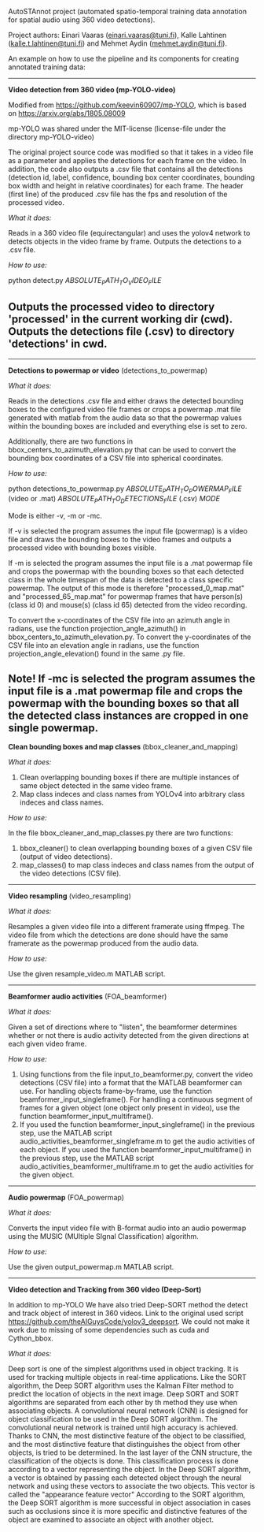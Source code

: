 AutoSTAnnot project (automated spatio-temporal training data annotation for spatial audio using 360 video detections).

Project authors: Einari Vaaras (einari.vaaras@tuni.fi), Kalle Lahtinen (kalle.t.lahtinen@tuni.fi) and Mehmet Aydin (mehmet.aydin@tuni.fi). 



An example on how to use the pipeline and its components for creating annotated training data: 



----------------------------------------
**Video detection from 360 video (mp-YOLO-video)**

Modified from https://github.com/keevin60907/mp-YOLO, which is based on https://arxiv.org/abs/1805.08009

mp-YOLO was shared under the MIT-license (license-file under the directory mp-YOLO-video)

The original project source code was modified so that it takes in a video file as a parameter and applies the detections for each frame on the video. In addition, the code also outputs a .csv file that contains all the detections (detection id, label, confidence, bounding box center coordinates, bounding box width and height in relative coordinates) for each frame. The header (first line) of the produced .csv file has the fps and resolution of the processed video. 


*What it does:* 

Reads in a 360 video file (equirectangular) and uses the yolov4 network to detects objects in the video frame by frame. Outputs the detections to a .csv file. 


*How to use:* 

python detect.py $ABSOLUTE_PATH_TO_VIDEO_FILE$

Outputs the processed video to directory 'processed' in the current working dir (cwd).
Outputs the detections file (.csv) to directory 'detections' in cwd.
----------------------------------------

----------------------------------------
**Detections to powermap or video** (detections_to_powermap)

*What it does:*

Reads in the detections .csv file and either draws the detected bounding boxes to the configured video file frames or crops a powermap .mat file generated with matlab from the audio data so that the powermap values within the bounding boxes are included and everything else is set to zero.

Additionally, there are two functions in bbox_centers_to_azimuth_elevation.py that can be used to convert the bounding box coordinates of a CSV file into spherical coordinates.


*How to use:* 

python detections_to_powermap.py $ABSOLUTE_PATH_TO_POWERMAP_FILE$ (video or .mat) $ABSOLUTE_PATH_TO_DETECTIONS_FILE$ (.csv) $MODE$

Mode is either -v, -m or -mc. 

If -v is selected the program assumes the input file (powermap) is a video file and draws the bounding boxes to the video frames and outputs a processed video with bounding boxes visible. 

If -m is selected the program assumes the input file is a .mat powermap file and crops the powermap with the bounding boxes so that each detected class in the whole timespan of the data is detected to a class specific powermap. The output of this mode is therefore "processed_0_map.mat" and "processed_65_map.mat" for powermap frames that have person(s) (class id 0) and mouse(s) (class id 65) detected from the video recording.

To convert the x-coordinates of the CSV file into an azimuth angle in radians, use the function projection_angle_azimuth() in bbox_centers_to_azimuth_elevation.py. To convert the y-coordinates of the CSV file into an elevation angle in radians, use the function projection_angle_elevation() found in the same .py file.

Note! If -mc is selected the program assumes the input file is a .mat powermap file and crops the powermap with the bounding boxes so that all the detected class instances are cropped in one single powermap.
----------------------------------------

**Clean bounding boxes and map classes** (bbox_cleaner_and_mapping)

*What it does:*

1) Clean overlapping bounding boxes if there are multiple instances of same object detected in the same video frame.
2) Map class indeces and class names from YOLOv4 into arbitrary class indeces and class names.

*How to use:* 

In the file bbox_cleaner_and_map_classes.py there are two functions:
1) bbox_cleaner() to clean overlapping bounding boxes of a given CSV file (output of video detections).
2) map_classes() to map class indeces and class names from the output of the video detections (CSV file).

----------------------------------------


**Video resampling** (video_resampling)

*What it does:*

Resamples a given video file into a different framerate using ffmpeg. The video file from which the detections are done should have the same framerate as the powermap produced from the audio data.


*How to use:*
 
Use the given resample_video.m MATLAB script.

----------------------------------------


**Beamformer audio activities** (FOA_beamformer)

*What it does:*

Given a set of directions where to "listen", the beamformer determines whether or not there is audio activity detected from the given directions at each given video frame.

*How to use:*

1) Using functions from the file input_to_beamformer.py, convert the video detections (CSV file) into a format that the MATLAB beamformer can use. For handling objects frame-by-frame, use the function beamformer_input_singleframe(). For handling a continuous segment of frames for a given object (one object only present in video), use the function beamformer_input_multiframe().
2) If you used the function beamformer_input_singleframe() in the previous step, use the MATLAB script audio_activities_beamformer_singleframe.m to get the audio activities of each object. If you used the function beamformer_input_multiframe() in the previous step, use the MATLAB script audio_activities_beamformer_multiframe.m to get the audio activities for the given object.

----------------------------------------

**Audio powermap** (FOA_powermap)

*What it does:*

Converts the input video file with B-format audio into an audio powermap using the MUSIC (MUltiple SIgnal Classification) algorithm.

*How to use:* 

Use the given output_powermap.m MATLAB script.

----------------------------------------

**Video detection and Tracking from 360 video (Deep-Sort)**

In addition to mp-YOLO We have also tried Deep-SORT method the detect and track object of interest in 360 videos. Link to the original used script https://github.com/theAIGuysCode/yolov3_deepsort. We could not make it work due to missing of some dependencies such as cuda and Cython_bbox.  


*What it does:*

Deep sort is one of the simplest algorithms used in object tracking. It is used for tracking multiple objects in real-time applications. Like the SORT algorithm, the Deep SORT
algorithm uses the Kalman Filter method to predict the location of objects in the next image. Deep SORT and SORT algorithms are separated from each other by th method they use when associating objects. A convolutional neural network (CNN) is designed for object classification to be used in the Deep SORT algorithm. The convolutional neural network is trained until high accuracy is achieved. Thanks to CNN, the most distinctive feature of the object to be classified, and the most distinctive feature that distinguishes the object from other objects, is tried to be determined. In the last layer of the CNN structure, the classification of the objects is done. This classification process is done according to a vector representing the object. In the Deep SORT algorithm, a vector is obtained by passing each detected object through the neural network and using these vectors to associate the two objects. This vector is called the "appearance feature vector" According to the SORT algorithm, the Deep SORT algorithm is more successful in object association in cases such as occlusions since it is more specific and distinctive features of the object are examined to associate an object with another object.

